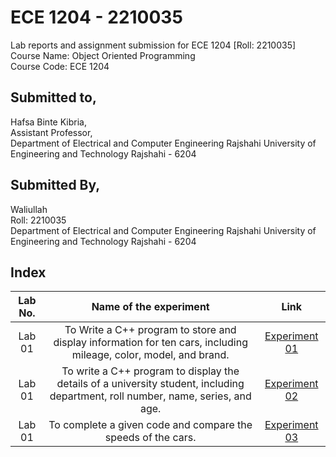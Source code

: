 # ECE 1204 - 2210035
Lab reports and assignment submission for ECE 1204 [Roll: 2210035]              
Course Name: Object Oriented Programming             
Course Code: ECE 1204

## Submitted to,
Hafsa Binte Kibria,   
Assistant Professor,              
Department of Electrical and Computer Engineering
Rajshahi University of Engineering and Technology
Rajshahi - 6204

## Submitted By,
Waliullah  
Roll: 2210035  
Department of Electrical and Computer Engineering
Rajshahi University of Engineering and Technology
Rajshahi - 6204

## Index
| Lab No. | Name of the experiment | Link |
| :---: | :---: | :---: |
| Lab 01 | To Write a C++ program to store and display information for ten cars, including mileage, color, model, and brand. | [Experiment 01](https://github.com/waliullah14/ECE-1204_2210035/blob/main/Lab%2001/Experiment_1.md) |
| Lab 01 | To write a C++ program to display the details of a university student, including department, roll number, name, series, and age.| [Experiment 02](https://github.com/waliullah14/ECE-1204_2210035/blob/main/Lab%2001/Experiment_2.md) |
| Lab 01 | To complete a given code and compare the speeds of the cars. | [Experiment 03](https://github.com/waliullah14/ECE-1204_2210035/blob/main/Lab%2001/Experiment_3.md)|

